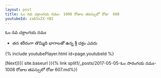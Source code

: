 ```yaml
---
layout: post
title: ఓం నవ చక్రాంగయ నమః- 1008 రోజుల తపస్సులో రోజు  608
youtubeId: za65xZX-YBI
---
```

 
 
 ఓం నవ చక్రాంగయ నమః  
 
 -  తన శరీరంగా తొమ్మిది భాగాలతో ఉన్న శ్రీ చక్రం ఎవరు 
 
  
 
  
 
 
 
 
 
 


{% include youtubePlayer.html id=page.youtubeId %}
 
[Next]({{ site.baseurl }}{% link  split1/_posts/2017-05-05-ఓం సారంగయ నమః- 1008 రోజుల తపస్సులో రోజు  607.md%})
 

